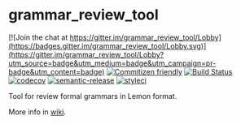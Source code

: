 # grammar_review_tool

[![Join the chat at https://gitter.im/grammar_review_tool/Lobby](https://badges.gitter.im/grammar_review_tool/Lobby.svg)](https://gitter.im/grammar_review_tool/Lobby?utm_source=badge&utm_medium=badge&utm_campaign=pr-badge&utm_content=badge)
[![Commitizen friendly](https://img.shields.io/badge/commitizen-friendly-brightgreen.svg)](http://commitizen.github.io/cz-cli/)
[![Build Status](https://travis-ci.org/melihovv/grammar_review_tool.svg?branch=master)](https://travis-ci.org/melihovv/grammar_review_tool)
[![codecov](https://codecov.io/gh/melihovv/grammar_review_tool/branch/master/graph/badge.svg)](https://codecov.io/gh/melihovv/grammar_review_tool)
[![semantic-release](https://img.shields.io/badge/%20%20%F0%9F%93%A6%F0%9F%9A%80-semantic--release-e10079.svg)](https://github.com/semantic-release/semantic-release)
[![styleci](https://styleci.io/repos/61077062/shield)](https://styleci.io/repos/61077062)

Tool for review formal grammars in Lemon format.

More info in [wiki](https://github.com/melihovv/grammar_review_tool/wiki).
